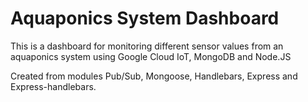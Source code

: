 # Aquaponics System Dashboard

This is a dashboard for monitoring different sensor values from an aquaponics system using Google Cloud IoT, MongoDB and Node.JS

Created from modules Pub/Sub, Mongoose, Handlebars, Express and Express-handlebars.
